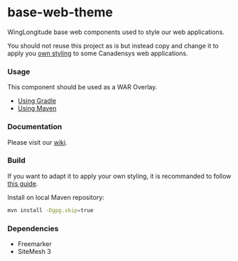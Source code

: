 base-web-theme
====================

WingLongitude base web components used to style our web applications.

You should not reuse this project as is but instead copy and change it to apply you [own styling](wiki/Create-your-own-theme) to some Canadensys web applications.

### Usage
This component should be used as a WAR Overlay.

* [Using Gradle](https://github.com/scalding/gradle-waroverlay-plugin)
* [Using Maven](http://maven.apache.org/plugins/maven-war-plugin/overlays.html)

### Documentation
Please visit our [wiki](https://github.com/Canadensys/canadensys-web-theme/wiki).

### Build
If you want to adapt it to apply your own styling, it is recommanded to follow [this guide](wiki/Create-your-own-theme).

Install on local Maven repository:
```bash
mvn install -Dgpg.skip=true
```

### Dependencies
* Freemarker
* SiteMesh 3
